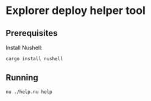 # Explorer deploy helper tool

## Prerequisites

Install Nushell:

```bash
cargo install nushell
```

## Running

```bash
nu ./help.nu help
```

